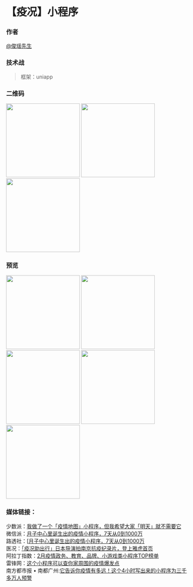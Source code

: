 # 【疫况】小程序

### 作者
[@俊瑶先生](https://weibo.com/232246784)

### 技术战

> 框架：uniapp

### 二维码
<div>
<img src="https://files.webhunt.cn/wechat.jpg" width="200" height="auto"/>
<img src="https://files.webhunt.cn/ali.jpg" width="200" height="auto"/>
<img src="https://files.webhunt.cn/qq.png" width="200" height="auto"/>
</div>

### 预览
<div>
<img src="https://files.webhunt.cn/1.png" width="200" height="auto"/>
<img src="https://files.webhunt.cn/2.jpg" width="200" height="auto"/>
<img src="https://files.webhunt.cn/3.png" width="200" height="auto"/>
<img src="https://files.webhunt.cn/4.jpeg" width="200" height="auto"/>
<img src="https://files.webhunt.cn/5.jpeg" width="200" height="auto"/>
</div>


### 媒体链接：

少数派：[我做了一个「疫情地图」小程序，但我希望大家「明天」就不需要它](https://mp.weixin.qq.com/s/FpTfD1uHYcaKGuggUGP0aA)   
微信派：[月子中心里诞生出的疫情小程序，7天从0到1000万](https://mp.weixin.qq.com/s/t08bCstJzMOVgy2Gse3P6w)   
路透社：[[月子中心里诞生出的疫情小程序，7天从0到1000万](https://uk.reuters.com/article/us-china-health-apps/chinese-citizens-turn-to-virus-tracker-apps-to-avoid-infected-neighborhoods-idUKKBN1ZX2IH)   
医况：[「疫况助出行」日本导演拍南京抗疫纪录片，登上雅虎首页](https://mp.weixin.qq.com/s/Eqj2xaZOvGnpTCwA5eZlqw)   
阿拉丁指数：[2月疫情政务、教育、品牌、小游戏类小程序TOP榜单](https://mp.weixin.qq.com/s/P_gjavKveVp8j0IZ4NAcXw)   
雷锋网：[这个小程序可以查你家周围的疫情爆发点](https://mp.weixin.qq.com/s/nCP8VcsTToN7Dn-Mms8ETw)   
南方都市报 • 南都广州:[它告诉你疫情有多远！这个4小时写出来的小程序为三千多万人预警](https://m.mp.oeeee.com/a/BAAFRD000020200225270122.html?layer=4&share=chat&isndappinstalled=0)   